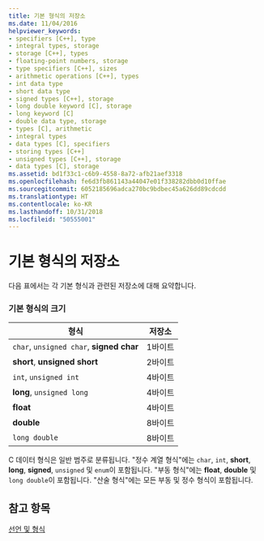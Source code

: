 ```yaml
---
title: 기본 형식의 저장소
ms.date: 11/04/2016
helpviewer_keywords:
- specifiers [C++], type
- integral types, storage
- storage [C++], types
- floating-point numbers, storage
- type specifiers [C++], sizes
- arithmetic operations [C++], types
- int data type
- short data type
- signed types [C++], storage
- long double keyword [C], storage
- long keyword [C]
- double data type, storage
- types [C], arithmetic
- integral types
- data types [C], specifiers
- storing types [C++]
- unsigned types [C++], storage
- data types [C], storage
ms.assetid: bd1f33c1-c6b9-4558-8a72-afb21aef3318
ms.openlocfilehash: fe6d3fb861143a44047e01f338282dbb0d10ffae
ms.sourcegitcommit: 6052185696adca270bc9bdbec45a626dd89cdcdd
ms.translationtype: HT
ms.contentlocale: ko-KR
ms.lasthandoff: 10/31/2018
ms.locfileid: "50555001"
---
```

# <a name="storage-of-basic-types"></a>기본 형식의 저장소

다음 표에서는 각 기본 형식과 관련된 저장소에 대해 요약합니다.

### <a name="sizes-of-fundamental-types"></a>기본 형식의 크기

|형식|저장소|
|----------|-------------|
|`char`, `unsigned char`, **signed char**|1바이트|
|**short**, **unsigned short**|2바이트|
|`int`, `unsigned int`|4바이트|
|**long**, `unsigned long`|4바이트|
|**float**|4바이트|
|**double**|8바이트|
|`long double`|8바이트|

C 데이터 형식은 일반 범주로 분류됩니다. "정수 계열 형식"에는 `char`, `int`, **short**, **long**, **signed**, `unsigned` 및 `enum`이 포함됩니다. "부동 형식"에는 **float**, **double** 및 `long double`이 포함됩니다. "산술 형식"에는 모든 부동 및 정수 형식이 포함됩니다.

## <a name="see-also"></a>참고 항목

[선언 및 형식](../c-language/declarations-and-types.md)